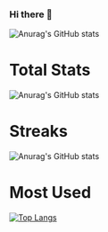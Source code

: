 ### Hi there 👋

<!--
**lawenIT/lawenit** is a ✨ _special_ ✨ repository because its `README.md` (this file) appears on your GitHub profile.

Here are some ideas to get you started:

- 🔭 I’m currently working on ...
- 🌱 I’m currently learning ...
- 👯 I’m looking to collaborate on ...
- 🤔 I’m looking for help with ...
- 💬 Ask me about ...
- 📫 How to reach me: ...
- 😄 Pronouns: ...
- ⚡ Fun fact: ...
-->
![Anurag's GitHub stats](https://github-readme-stats.vercel.app/api?username=lawenIT&show_icons=true&theme=highcontrast&count_private=false)

# Total Stats

![Anurag's GitHub stats](https://github-readme-stats.vercel.app/api?username=lawenIT&show_icons=true&theme=midnight-purple&count_private=true)

# Streaks

![Anurag's GitHub stats](https://github-readme-streak-stats.herokuapp.com/?user=lawenIT&theme=radical)

# Most Used

[![Top Langs](https://github-readme-stats.vercel.app/api/top-langs/?username=lawenIT&theme=radical)](#)
